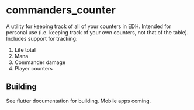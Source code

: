 # commanders_counter

A utility for keeping track of all of your counters in EDH. Intended for personal use (i.e. keeping track of your own
counters, not that of the table). Includes support for tracking:

1. Life total
2. Mana
3. Commander damage
4. Player counters

## Building

See flutter documentation for building. Mobile apps coming.
